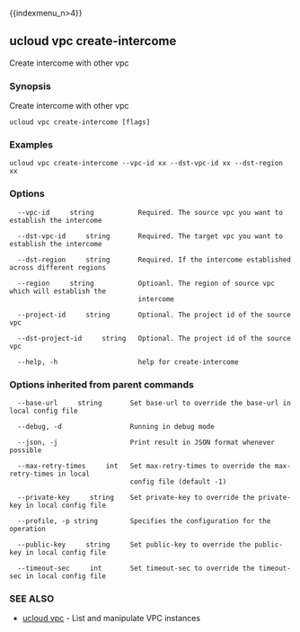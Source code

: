 {{indexmenu_n>4}}

## ucloud vpc create-intercome

Create intercome with other vpc

### Synopsis

Create intercome with other vpc

```
ucloud vpc create-intercome [flags]
```

### Examples

```
ucloud vpc create-intercome --vpc-id xx --dst-vpc-id xx --dst-region xx
```

### Options

```
  --vpc-id     string           Required. The source vpc you want to establish the intercome 

  --dst-vpc-id     string       Required. The target vpc you want to establish the intercome 

  --dst-region     string       Required. If the intercome established across different regions 

  --region     string           Optioanl. The region of source vpc which will establish the
                                intercome 

  --project-id     string       Optional. The project id of the source vpc 

  --dst-project-id     string   Optional. The project id of the source vpc 

  --help, -h                    help for create-intercome 

```

### Options inherited from parent commands

```
  --base-url     string       Set base-url to override the base-url in local config file 

  --debug, -d                 Running in debug mode 

  --json, -j                  Print result in JSON format whenever possible 

  --max-retry-times     int   Set max-retry-times to override the max-retry-times in local
                              config file (default -1) 

  --private-key     string    Set private-key to override the private-key in local config file 

  --profile, -p string        Specifies the configuration for the operation 

  --public-key     string     Set public-key to override the public-key in local config file 

  --timeout-sec     int       Set timeout-sec to override the timeout-sec in local config file 

```

### SEE ALSO

* [ucloud vpc](software/cli/cmd/ucloud/vpc)	 - List and manipulate VPC instances

